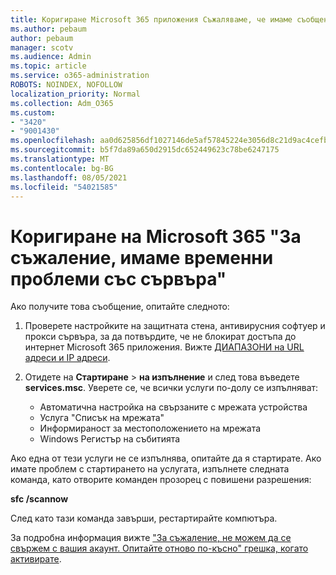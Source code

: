 ```yaml
---
title: Коригиране Microsoft 365 приложения Съжаляваме, че имаме съобщение за временни проблеми със сървъра
ms.author: pebaum
author: pebaum
manager: scotv
ms.audience: Admin
ms.topic: article
ms.service: o365-administration
ROBOTS: NOINDEX, NOFOLLOW
localization_priority: Normal
ms.collection: Adm_O365
ms.custom:
- "3420"
- "9001430"
ms.openlocfilehash: aa0d625856df1027146de5af57845224e3056d8c21d9ac4cefbd4a9c329f487c
ms.sourcegitcommit: b5f7da89a650d2915dc652449623c78be6247175
ms.translationtype: MT
ms.contentlocale: bg-BG
ms.lasthandoff: 08/05/2021
ms.locfileid: "54021585"
---
```

# <a name="fixing-the-microsoft-365-apps-sorry-we-are-having-temporary-server-issues-message"></a>Коригиране на Microsoft 365 "За съжаление, имаме временни проблеми със сървъра"

Ако получите това съобщение, опитайте следното:

1. Проверете настройките на защитната стена, антивирусния софтуер и прокси сървъра, за да потвърдите, че не блокират достъпа до интернет Microsoft 365 приложения. Вижте [ДИАПАЗОНИ на URL адреси и IP адреси](https://docs.microsoft.com/office365/enterprise/urls-and-ip-address-ranges).

2. Отидете на **Стартиране**  >  **на изпълнение** и след това въведете **services.msc**. Уверете се, че всички услуги по-долу се изпълняват:
    - Автоматична настройка на свързаните с мрежата устройства
    - Услуга "Списък на мрежата"
    - Информираност за местоположението на мрежата
    - Windows Регистър на събитията

Ако една от тези услуги не се изпълнява, опитайте да я стартирате. Ако имате проблем с стартирането на услугата, изпълнете следната команда, като отворите команден прозорец с повишени разрешения:

**sfc /scannow**

След като тази команда завърши, рестартирайте компютъра.

За подробна информация вижте ["За съжаление, не можем да се свържем с вашия акаунт. Опитайте отново по-късно" грешка, когато активирате](https://docs.microsoft.com/office/troubleshoot/activation-installation/issue-when-activate-office-from-office-365).